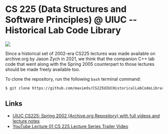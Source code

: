 # CS 225 (Data Structures and Software Principles) @ UIUC -- Historical Lab Code Library

<img src="https://raw.githubusercontent.com/maxieds/CS225UIUCHistoricalLabCodeLibrary./main/repository-open-graph-template.png" />

Since a historical set of 2002-era CS225 lectures was made available on archive.org by Jason Zych in 2021, we think that the companion C++ lab code that went along with the Spring 2005 counterpart to those lectures should be made freely available too. 

To clone the repository, run the following ``bash`` terminal command:
```bash
$ git clone https://github.com/maxieds/CS225UIUCHistoricalLabCodeLibrary\..git
```

## Links 

* [UIUC CS225: Spring 2002 (Archive.org Repository) with full videos and lecture notes](https://archive.org/details/uiuc_cs225_spring_2002_202107)
* [YouTube Lecture 01 CS 225 Lecture Series Trailer Video](https://www.youtube.com/watch?v=ecmFMbDEbhE)
